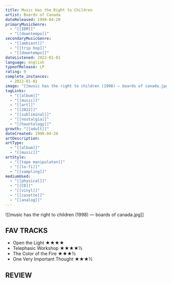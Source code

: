 ```yaml
---
title: Music Has the Right to Children
artist: Boards of Canada
dateReleased: 1998-04-20
primaryMusicGenre:
  - "[[IDM]]"
  - "[[downtempo]]"
secondaryMusicGenre:
  - "[[ambient]]"
  - "[[trip hop]]"
  - "[[downtempo]]"
dateListened: 2022-01-01
language: english
typeofRelease: LP
rating: 9
complete_instances:
  - 2022-01-01
image: "[[music has the right to children (1998) — boards of canada.jpg]]"
tagLinks:
  - "[[album]]"
  - "[[music]]"
  - "[[art]]"
  - "[[2022]]"
  - "[[subliminal]]"
  - "[[nostalgia]]"
  - "[[hauntology]]"
growth: "[[adult]]"
dateCreated: 1998-04-20
artDescription:
artType:
  - "[[album]]"
  - "[[music]]"
artStyle:
  - "[[tape manipulaton]]"
  - "[[lo-fi]]"
  - "[[sampling]]"
mediumUsed:
  - "[[physical]]"
  - "[[CD]]"
  - "[[vinyl]]"
  - "[[casette]]"
  - "[[analog]]"
---
```

![[music has the right to children (1998) — boards of canada.jpg]]
## FAV TRACKS

- Open the Light ★★★★
- Telephasic Workshop ★★★★½
- The Color of the Fire ★★★½
- One Very Important Thought ★★★½
## REVIEW


